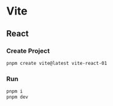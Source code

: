 # Vite
## React
### Create Project
```bash
pnpm create vite@latest vite-react-01
```
### Run
```bash
pnpm i
pnpm dev
```